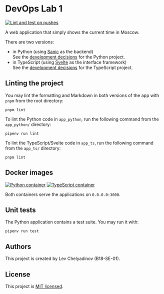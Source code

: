 # DevOps Lab 1

[![Lint and test on pushes](https://github.com/illright/devops/actions/workflows/lint-test-on-push.yaml/badge.svg)](https://github.com/illright/devops/actions/workflows/lint-test-on-push.yaml)

A web application that simply shows the current time in Moscow.

There are two versions:

- in Python (using [Sanic](https://sanicframework.org/) as the backend)  
  See the [development decisions](./app_python/PYTHON.md)
  for the Python project.
- in TypeScript (using [Svelte](https://svelte.dev)
  as the interface framework)  
  See the [development decisions](./app_ts/TYPESCRIPT.md)
  for the TypeScript project.

## Linting the project

You may lint the formatting and Markdown in both versions of the app
with `pnpm` from the root directory:

```shell
pnpm lint
```

To lint the Python code in `app_python`, run the following command
from the `app_python/` directory:

```shell
pipenv run lint
```

To lint the TypeScript/Svelte code in `app_ts`, run the following
command from the `app_ts/` directory:

```shell
pnpm lint
```

## Docker images

[![Python container](https://img.shields.io/docker/image-size/illright/devops_lab1_python/1.0.1?label=Python%20container)](https://hub.docker.com/r/illright/devops_lab1_python)
[![TypeScript container](https://img.shields.io/docker/image-size/illright/devops_lab1_ts/1.0.1?label=TypeScript%20container)](https://hub.docker.com/r/illright/devops_lab1_ts)

Both containers serve the applications on `0.0.0.0:3000`.

## Unit tests

The Python application contains a test suite. You may run it with:

```shell
pipenv run test
```

## Authors

This project is created by Lev Chelyadinov (B18-SE-01).

## License

This project is [MIT licensed](./LICENSE).
